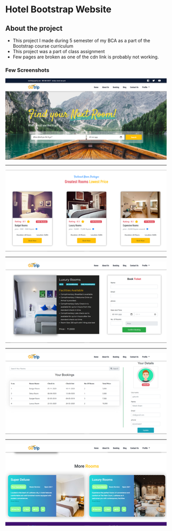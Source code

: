 # Hotel Bootstrap Website

## About the project
- This project I made during 5 semester of my BCA as a part of the Bootstrap course curriculum
- This project was a part of class assignment
- Few pages are broken as one of the cdn link is probably not working.


### Few Screenshots
<div align="center">
<img src="screenshots/s1.png"/>
<hr>
<img src="screenshots/s2.png"/>
<hr>
<img src="screenshots/s3.png"/>
<hr>
<img src="screenshots/s4.png"/>
<hr>
<img src="screenshots/s5.png"/>
</div>